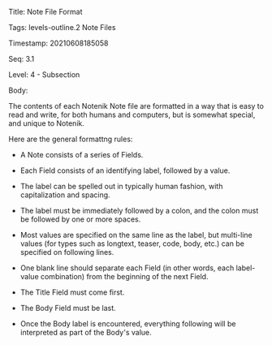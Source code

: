 Title:  Note File Format

Tags:   levels-outline.2 Note Files

Timestamp: 20210608185058

Seq:    3.1

Level:  4 - Subsection

Body: 

The contents of each Notenik Note file are formatted in a way that is easy to read and write, for both humans and computers, but is somewhat special, and unique to Notenik. 

Here are the general formattng rules:

+ A Note consists of a series of Fields. 

+ Each Field consists of an identifying label, followed by a value. 

+ The label can be spelled out in typically human fashion, with capitalization and spacing. 

+ The label must be immediately followed by a colon, and the colon must be followed by one or more spaces. 

+ Most values are specified on the same line as the label, but multi-line values (for types such as longtext, teaser, code, body, etc.) can be specified on following lines. 

+ One blank line should separate each Field (in other words, each label-value combination) from the beginning of the next Field. 

+ The Title Field must come first. 

+ The Body Field must be last. 

+ Once the Body label is encountered, everything following will be interpreted as part of the Body's value.
